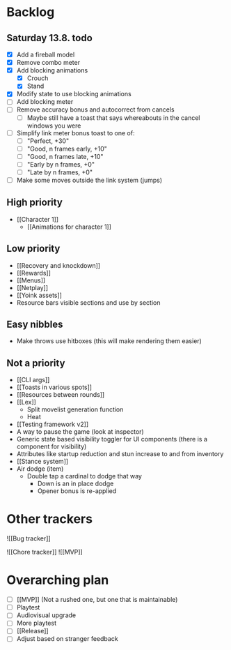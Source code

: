 # Backlog
## Saturday 13.8. todo
- [x] Add a fireball model
- [x] Remove combo meter
- [x] Add blocking animations
	- [x] Crouch
	- [x] Stand
- [x] Modify state to use blocking animations
- [ ] Add blocking meter
- [ ] Remove accuracy bonus and autocorrect from cancels
	- [ ] Maybe still have a toast that says whereabouts in the cancel windows you were
- [ ] Simplify link meter bonus toast to one of:
	- [ ] "Perfect, +30"
	- [ ] "Good, n frames early, +10"
	- [ ] "Good, n frames late, +10"
	- [ ] "Early by n frames, +0"
	- [ ] "Late by n frames, +0"
- [ ] Make some moves outside the link system (jumps)

## High priority
- [[Character 1]]
	- [[Animations for character 1]]

## Low priority
- [[Recovery and knockdown]]
- [[Rewards]]
- [[Menus]]
- [[Netplay]]
- [[Yoink assets]]
- Resource bars visible sections and use by section

## Easy nibbles
- Make throws use hitboxes (this will make rendering them easier)

## Not a priority
- [[CLI args]]
- [[Toasts in various spots]]
- [[Resources between rounds]]
- [[Lex]]
	- Split movelist generation function
	- Heat
- [[Testing framework v2]]
- A way to pause the game (look at inspector)
- Generic state based visibility toggler for UI components (there is a component for visibility)
- Attributes like startup reduction and stun increase to and from inventory
- [[Stance system]]
- Air dodge (item)
	- Double tap a cardinal to dodge that way
		- Down is an in place dodge
		- Opener bonus is re-applied

# Other trackers
![[Bug tracker]]

![[Chore tracker]]
![[MVP]]

# Overarching plan
- [ ] [[MVP]] (Not a rushed one, but one that is maintainable)
- [ ] Playtest
- [ ] Audiovisual upgrade
- [ ] More playtest
- [ ] [[Release]]
- [ ] Adjust based on stranger feedback
